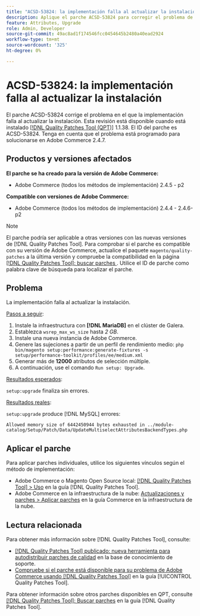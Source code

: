 ```yaml
---
title: "ACSD-53824: la implementación falla al actualizar la instalación"
description: Aplique el parche ACSD-53824 para corregir el problema de Adobe Commerce en el que la implementación falla al actualizar la instalación
feature: Attributes, Upgrade
role: Admin, Developer
source-git-commit: 49ac8ad1f174546fcc0454645b2480a40ead2924
workflow-type: tm+mt
source-wordcount: '325'
ht-degree: 0%

---
```


# ACSD-53824: la implementación falla al actualizar la instalación

El parche ACSD-53824 corrige el problema en el que la implementación falla al actualizar la instalación. Esta revisión está disponible cuando está instalado [[!DNL Quality Patches Tool (QPT)]](https://experienceleague.adobe.com/en/docs/commerce-knowledge-base/kb/announcements/commerce-announcements/magento-quality-patches-released-new-tool-to-self-serve-quality-patches) 1.1.38. El ID del parche es ACSD-53824. Tenga en cuenta que el problema está programado para solucionarse en Adobe Commerce 2.4.7.

## Productos y versiones afectados

**El parche se ha creado para la versión de Adobe Commerce:**

* Adobe Commerce (todos los métodos de implementación) 2.4.5 - p2

**Compatible con versiones de Adobe Commerce:**

* Adobe Commerce (todos los métodos de implementación) 2.4.4 - 2.4.6-p2

>[!NOTE]
>
>El parche podría ser aplicable a otras versiones con las nuevas versiones de [!DNL Quality Patches Tool]. Para comprobar si el parche es compatible con su versión de Adobe Commerce, actualice el paquete `magento/quality-patches` a la última versión y compruebe la compatibilidad en la página [[!DNL Quality Patches Tool]: buscar parches ](https://experienceleague.adobe.com/tools/commerce-quality-patches/index.html). Utilice el ID de parche como palabra clave de búsqueda para localizar el parche.

## Problema

La implementación falla al actualizar la instalación.

<u>Pasos a seguir</u>:

1. Instale la infraestructura con **[!DNL MariaDB]** en el clúster de Galera.
1. Establezca `wsrep_max_ws_size` hasta *2 GB*.
1. Instale una nueva instancia de Adobe Commerce.
1. Genere las sujeciones a partir de un perfil de rendimiento medio:
   `php bin/magento setup:performance:generate-fixtures -s setup/performance-toolkit/profiles/ee/medium.xml`
1. Generar más de **12000** atributos de selección múltiple.
1. A continuación, use el comando `Run setup: Upgrade`.

<u>Resultados esperados</u>:

`setup:upgrade` finaliza sin errores.

<u>Resultados reales</u>:

`setup:upgrade` produce [!DNL MySQL] errores:

`Allowed memory size of 6442450944 bytes exhausted in ../module-catalog/Setup/Patch/Data/UpdateMultiselectAttributesBackendTypes.php`

## Aplicar el parche

Para aplicar parches individuales, utilice los siguientes vínculos según el método de implementación:

* Adobe Commerce o Magento Open Source local: [[!DNL Quality Patches Tool] > Uso](https://experienceleague.adobe.com/docs/commerce-operations/tools/quality-patches-tool/usage.html) en la guía [!DNL Quality Patches Tool].
* Adobe Commerce en la infraestructura de la nube: [Actualizaciones y parches > Aplicar parches](https://experienceleague.adobe.com/docs/commerce-cloud-service/user-guide/develop/upgrade/apply-patches.html) en la guía Commerce en la infraestructura de la nube.

## Lectura relacionada

Para obtener más información sobre [!DNL Quality Patches Tool], consulte:

* [[!DNL Quality Patches Tool] publicado: nueva herramienta para autodistribuir parches de calidad](https://experienceleague.adobe.com/en/docs/commerce-knowledge-base/kb/announcements/commerce-announcements/magento-quality-patches-released-new-tool-to-self-serve-quality-patches) en la base de conocimiento de soporte.
* [Compruebe si el parche está disponible para su problema de Adobe Commerce usando [!DNL Quality Patches Tool]](/help/tools/quality-patches-tool/patches-available-in-qpt/check-patch-for-magento-issue-with-magento-quality-patches.md) en la guía [!UICONTROL Quality Patches Tool].


Para obtener información sobre otros parches disponibles en QPT, consulte [[!DNL Quality Patches Tool]: Buscar parches](https://experienceleague.adobe.com/tools/commerce-quality-patches/index.html) en la guía [!DNL Quality Patches Tool].
